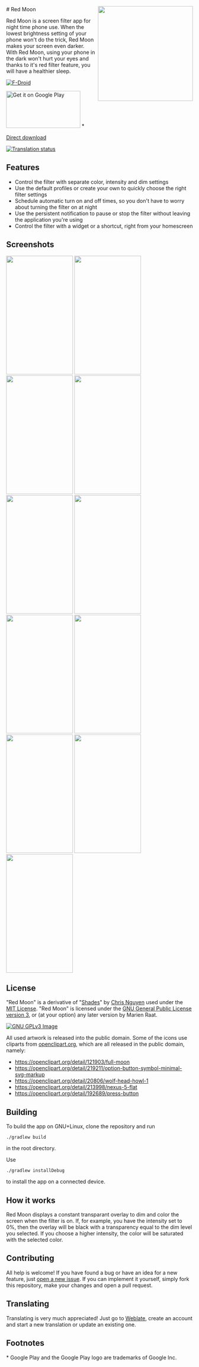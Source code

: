 <img align="right" height="256" src="https://lut.im/3IqLwsAZWH/piFLRMOgNLWmiqB8.png">
# Red Moon 

Red Moon is a screen filter app for night time phone use. When the
lowest brightness setting of your phone won't do the trick, Red Moon
makes your screen even darker. With Red Moon, using your phone in the
dark won't hurt your eyes and thanks to it's red filter feature, you
will have a healthier sleep.

[![F-Droid](https://f-droid.org/wiki/images/0/06/F-Droid-button_get-it-on.png)](https://f-droid.org/repository/browse/?fdid=com.jmstudios.redmoon)

<a href='https://play.google.com/store/apps/details?id=com.jmstudios.redmoon'><img alt='Get it on Google Play' src='https://play.google.com/intl/en_us/badges/images/generic/en_badge_web_generic.png' width="200" height="100"/></a> *

[Direct download](https://github.com/raatmarien/red-moon/releases/download/v2.8.1/red-moon-v2.8.1.apk)

[![Translation status](https://hosted.weblate.org/widgets/red-moon/-/svg-badge.svg)](https://hosted.weblate.org/engage/red-moon/?utm_source=widget)

## Features

* Control the filter with separate color, intensity and dim settings
* Use the default profiles or create your own to quickly choose the
right filter settings
* Schedule automatic turn on and off times, so you don't have to worry
about turning the filter on at night
* Use the persistent notification to pause or stop the filter without
leaving the application you're using
* Control the filter with a widget or a shortcut, right from your
homescreen

## Screenshots

<img src="https://lut.im/UCDOb028ya/L8Tr7OH2tFedCecr.png" width="180" height="320" />
<img src="https://lut.im/fHFiGVkVCE/GyYBXwlMqF1a0P0Y.png" width="180" height="320" />
<img src="https://lut.im/qpg8N8dOre/dyyaoAOxAiBCecXE.png" width="180" height="320" />
<img src="https://lut.im/xGoZSEqAmv/oUJt4aYuURbaMn4z.png" width="180" height="320" />
<img src="https://lut.im/UWimrSsPP9/HkyHR2pu7OWli3PI.png" width="180" height="320" />
<img src="https://lut.im/tpijkCL6XC/JSBUepBbw2NTdcPj.png" width="180" height="320" />
<img src="https://lut.im/caWHk3pqNt/dXcbHtO2PGwtl4de.png" width="180" height="320" />
<img src="https://lut.im/ZeTGZaex3n/hbaoW1ELBbUiHF5T.png" width="180" height="320" />
<img src="https://lut.im/uMRoVV8iKl/j8TNR31acQhVovZc.png" width="180" height="320" />
<img src="https://lut.im/pGb91isyUa/jXIIGKXV64UbMyYO.png" width="180" height="320" />
<img src="https://lut.im/hrMQXPXu60/awPk41FXTGtgkUp8.png" width="180" height="320" />

## License

"Red Moon" is a derivative of
"[Shades](https://github.com/cngu/shades)" by
[Chris Nguyen](https://github.com/cngu) used under the
[MIT License](https://github.com/cngu/shades/blob/e240edc1df3e6dd319cd475a739570ff8367d7f8/LICENSE). "Red
Moon" is licensed under the
[GNU General Public License version 3](https://www.gnu.org/licenses/gpl-3.0.html),
or (at your option) any later version by Marien Raat.

[![GNU GPLv3 Image](https://www.gnu.org/graphics/gplv3-127x51.png)](http://www.gnu.org/licenses/gpl-3.0.en.html)

All used artwork is released into the public domain. Some of the icons
use cliparts from [openclipart.org](https://openclipart.org/), which
are all released in the public domain, namely:
* https://openclipart.org/detail/121903/full-moon
* https://openclipart.org/detail/219211/option-button-symbol-minimal-svg-markup
* https://openclipart.org/detail/20806/wolf-head-howl-1
* https://openclipart.org/detail/213998/nexus-5-flat
* https://openclipart.org/detail/192689/press-button

## Building

To build the app on GNU+Linux, clone the repository and run

``` ./gradlew build ```

in the root directory.

Use

``` ./gradlew installDebug ```

to install the app on a connected device.

## How it works

Red Moon displays a constant transparant overlay to dim and color the
screen when the filter is on. If, for example, you have the intensity
set to 0%, then the overlay will be black with a transparency equal to
the dim level you selected. If you choose a higher intensity, the
color will be saturated with the selected color.

## Contributing

All help is welcome! If you have found a bug or have an idea for a new
feature, just
[open a new issue](https://github.com/raatmarien/red-moon/issues/new). If
you can implement it yourself, simply fork this repository, make your
changes and open a pull request.

## Translating

Translating is very much appreciated! Just go to
[Weblate](https://hosted.weblate.org/projects/red-moon/strings/), create
an account and start a new translation or update an existing one.

## Footnotes

\* Google Play and the Google Play logo are trademarks of Google Inc.
